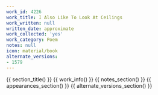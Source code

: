 ```yaml
---
work_id: 4226
work_title: I Also Like To Look At Ceilings
work_written: null
written_date: approximate
work_collected: 'yes'
work_category: Poem
notes: null
icon: material/book
alternate_versions:
- 1579
---
```


{{ section_title() }}
{{ work_info() }}
{{ notes_section() }}
{{ appearances_section() }}
{{ alternate_versions_section() }}